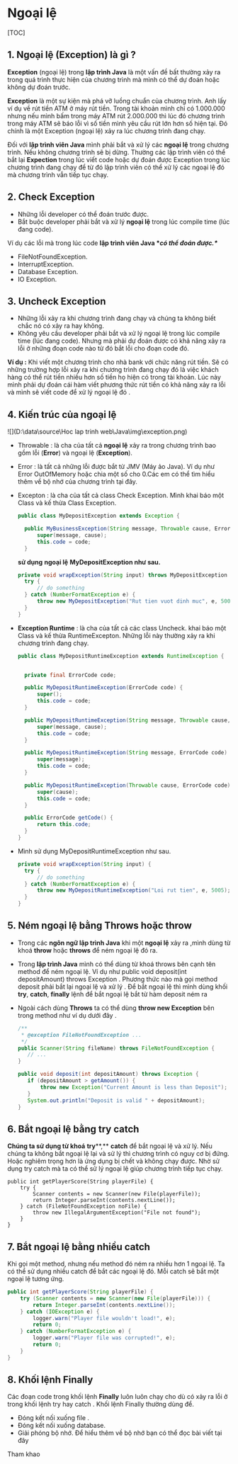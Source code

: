 # Ngoại lệ

[TOC]

## 1. Ngoại lệ (Exception) là gì ? 

**Exception** (ngoại lệ) trong **lập trình Java** là một vấn đề bất thường xảy ra trong quá trình thực hiện của chương trình mà mình có thể dự đoán hoặc không dự đoán trước.

**Exception** là một sự kiện mà phá vỡ luồng chuẩn của chương trình. Anh lấy ví dụ về rút tiền ATM ở máy rút tiền. Trong tài khoản mình chỉ có 1.000.000 nhưng nếu mình bấm trong máy ATM rút 2.000.000 thì lúc đó chương trình trong máy ATM sẽ báo lỗi vì số tiền mình yêu cầu rút lớn hơn số hiện tại. Đó chính là một Exception (ngoại lệ) xảy ra lúc chương trình đang chạy.

Đối với **lập trình viên Java** mình phải bắt và xử lý các **ngoại lệ** trong chương trình. Nếu không chương trình sẽ bị dừng. Thường các lập trình viên có thể bắt lại **Expection** trong lúc viết code hoặc dự đoán được Exception trong lúc chương trình đang chạy để từ đó lập trình viên có thể xử lý các ngoại lệ đó mà chương trình vẫn tiếp tục chạy.

## 2. Check Exception 

- Những lỗi developer có thể đoán trước được.
- Bắt buộc developer phải bắt và xử lý **ngoại lệ** trong lúc compile time (lúc đang code).

Ví dụ các lỗi mà trong lúc code **lập trình viên Java \**có thể đoán được.\****

- FileNotFoundException.
- InterruptException.
- Database Exception.
- IO Exception.

## 3. Uncheck Exception 

- Những lỗi xảy ra khi chương trình đang chạy và chúng ta không biết chắc nó có xảy ra hay không.
- Không yêu cầu developer phải bắt và xử lý ngoại lệ trong lúc compile time (lúc đang code). Nhưng mà phải dự đoán được có khả năng xảy ra lỗi ở những đoạn code nào từ đó bắt lỗi cho đoạn code đó.

**Ví dụ :** Khi viết một chương trình cho nhà bank với chức năng rút tiền. Sẽ có những trường hợp lỗi xảy ra khi chương trình đang chạy đó là việc khách hàng có thể rút tiền nhiều hơn số tiền họ hiện có trong tài khoản. Lúc này mình phải dự đoán cái hàm viết phương thức rút tiền có khả năng xảy ra lỗi và mình sẽ viết code để xử lý ngoại lệ đó .

## 4. Kiến trúc của ngoại lệ 

![](D:\data\source\Hoc lap trinh web\Java\img\exception.png)

- Throwable : là cha của tất cả **ngoại lệ** xảy ra trong chương trình bao gồm lỗi (**Error**) và ngoại lệ (**Exception**).

- Error : là tất cả những lỗi được bắt từ JMV (Máy ảo Java). Ví dụ như Error OutOfMemory hoặc chia một số cho 0.Các em có thể tìm hiểu thêm về bộ nhớ của chương trình tại đây.

- Excepton : là cha của tất cả class Check Exception. Mình khai báo một Class và kế thừa Class Exception.

  ```java
  public class MyDepositException extends Exception {
  
  	public MyBusinessException(String message, Throwable cause, ErrorCode code) {
  		super(message, cause);
  		this.code = code;
  	}
  ```

  **sử dụng** **ngoại lệ** **MyDepositException như sau.**

  ```java
  private void wrapException(String input) throws MyDepositException {
  	try {
  		// do something
  	} catch (NumberFormatException e) {
  		throw new MyDepositException("Rut tien vuot dinh muc", e, 5004);
  	}
  }
  ```

- **Exception Runtime** : là cha của tất cả các class Uncheck. khai báo một Class và kế thừa RuntimeExcepton. Những lỗi này thường xảy ra khi chương trình đang chạy.

  ```java
  public class MyDepositRuntimeException extends RuntimeException {
  
  
  	private final ErrorCode code;
  
  	public MyDepositRuntimeException(ErrorCode code) {
  		super();
  		this.code = code;
  	}
  
  	public MyDepositRuntimeException(String message, Throwable cause, ErrorCode code) {
  		super(message, cause);
  		this.code = code;
  	}
  
  	public MyDepositRuntimeException(String message, ErrorCode code) {
  		super(message);
  		this.code = code;
  	}
  
  	public MyDepositRuntimeException(Throwable cause, ErrorCode code) {
  		super(cause);
  		this.code = code;
  	}
  
  	public ErrorCode getCode() {
  		return this.code;
  	}
  }
  ```

- Mình sử dụng MyDepositRuntimeException như sau.

  ```java
  private void wrapException(String input) {
  	try {
  		// do something
  	} catch (NumberFormatException e) {
  		throw new MyDepositRuntimeException("Loi rut tien", e, 5005);
  	}
  }
  ```

## 5. Ném ngoại lệ bằng Throws hoặc throw 

- Trong các **ngôn ngữ lập trình Java** khi một **ngoại lệ** xảy ra ,mình dùng từ khoá **throw** hoặc **throws** để ném ngoại lệ đó ra.

- Trong **lập trình Java** mình có thể dùng từ khoá throws bên cạnh tên method để ném ngoại lệ. Ví dụ như public void deposit(int depositAmount) throws Exception . Phương thức nào mà gọi method deposit phải bắt lại ngoại lệ và xử lý . Để bắt ngoại lệ thì mình dùng khối **try**, **catch**, **finally** lệnh để bắt ngoại lệ bắt từ hàm deposit ném ra

- Ngoài cách dùng **Throws** ta có thể dùng **throw new Exception** bên trong method như ví dụ dưới đây .

  ```java
  /**
   * @exception FileNotFoundException ...
   */
  public Scanner(String fileName) throws FileNotFoundException {
     // ...
  }
  
  public void deposit(int depositAmount) throws Exception {
     if (depositAmount > getAmount()) {
         throw new Exception("Current Amount is less than Deposit");
     }
     System.out.println("Deposit is valid " + depositAmount);
  }
  ```

## 6. Bắt ngoại lệ bằng try catch 

**Chúng ta sử dụng từ khoá** **try****,** **catch** để bắt ngoại lệ và xử lý. Nếu chúng ta không bắt ngoại lệ lại và sử lý thì chương trình có nguy cơ bị đứng. Hoặc nghiêm trọng hơn là ứng dụng bị chết và không chạy được. Nhờ sử dụng try catch mà ta có thể sử lý ngoại lệ giúp chương trình tiếp tục chạy.

```
public int getPlayerScore(String playerFile) {
    try {
        Scanner contents = new Scanner(new File(playerFile));
        return Integer.parseInt(contents.nextLine());
    } catch (FileNotFoundException noFile) {
        throw new IllegalArgumentException("File not found");
    }
}
```

## 7. Bắt ngoại lệ bằng nhiều catch 

Khi gọi một method, nhưng nếu method đó ném ra nhiều hơn 1 ngoại lệ. Ta có thể sử dụng nhiều catch để bắt các ngoại lệ đó. Mỗi catch sẽ bắt một ngoại lệ tương ứng.

```java
public int getPlayerScore(String playerFile) {
    try (Scanner contents = new Scanner(new File(playerFile))) {
        return Integer.parseInt(contents.nextLine());
    } catch (IOException e) {
        logger.warn("Player file wouldn't load!", e);
        return 0;
    } catch (NumberFormatException e) {
        logger.warn("Player file was corrupted!", e);
        return 0;
    }
}
```

## 8. Khối lệnh Finally

Các đoạn code trong khối lệnh **Finally** luôn luôn chạy cho dù có xảy ra lỗi ở trong khối lệnh try hay catch . Khối lệnh Finally thường dùng để.

- Đóng kết nối xuống file .
- Đóng kết nối xuống database.
- Giải phóng bộ nhớ. Để hiểu thêm về bộ nhớ bạn có thể đọc bài viết tại đây

Tham khao

